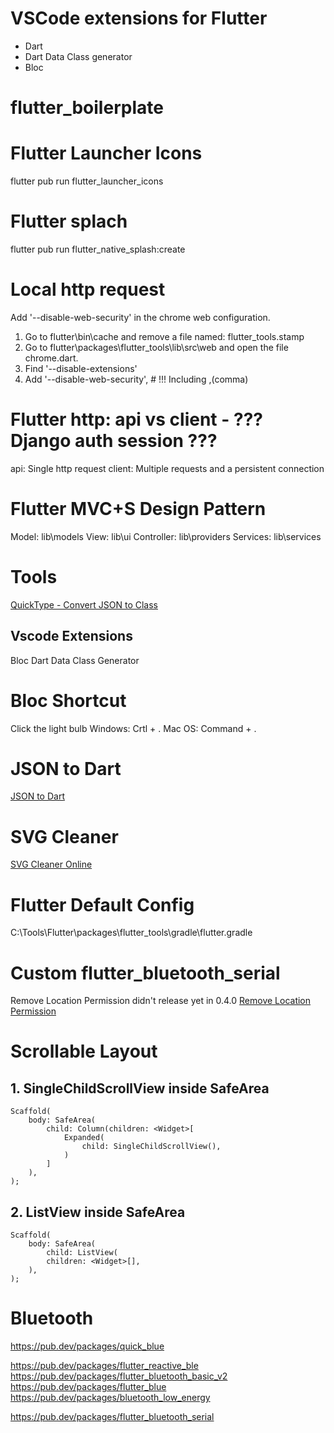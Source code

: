 # VSCode extensions for Flutter
* Dart
* Dart Data Class generator
* Bloc  

# flutter_boilerplate

# Flutter Launcher Icons
flutter pub run flutter_launcher_icons

# Flutter splach
flutter pub run flutter_native_splash:create

# Local http request
Add '--disable-web-security' in the chrome web configuration.
1. Go to flutter\bin\cache and remove a file named: flutter_tools.stamp
2. Go to flutter\packages\flutter_tools\lib\src\web and open the file chrome.dart.
3. Find '--disable-extensions'
4. Add '--disable-web-security',            # !!! Including ,(comma)

# Flutter http: api vs client - ??? Django auth session ???
api: Single http request
client: Multiple requests and a persistent connection


# Flutter MVC+S Design Pattern
Model:      lib\models
View:       lib\ui
Controller: lib\providers
Services:   lib\services


# Tools
[QuickType - Convert JSON to Class](https://quicktype.io/)
## Vscode Extensions
Bloc
Dart Data Class Generator

# Bloc Shortcut
Click the light bulb
Windows: Crtl + .
Mac OS:  Command + .

# JSON to Dart
[JSON to Dart](https://javiercbk.github.io/json_to_dart/)


# SVG Cleaner
[SVG Cleaner Online](https://iconly.io/tools/svg-cleaner)

# Flutter Default Config
C:\Tools\Flutter\packages\flutter_tools\gradle\flutter.gradle

# Custom flutter_bluetooth_serial
Remove Location Permission didn't release yet in 0.4.0
[Remove Location Permission](https://github.com/edufolly/flutter_bluetooth_serial/pull/152/commits/d6c98d0edafb03cbfb405d619905089bafe88e6c)


# Scrollable Layout
## 1. SingleChildScrollView inside SafeArea
```
Scaffold(
    body: SafeArea(
        child: Column(children: <Widget>[
            Expanded(
                child: SingleChildScrollView(),
            )
        ]
    ),
);
```
## 2. ListView inside SafeArea
```
Scaffold(
    body: SafeArea(
        child: ListView(
        children: <Widget>[],
    ),
);
```


# Bluetooth
https://pub.dev/packages/quick_blue 

https://pub.dev/packages/flutter_reactive_ble
https://pub.dev/packages/flutter_bluetooth_basic_v2
https://pub.dev/packages/flutter_blue
https://pub.dev/packages/bluetooth_low_energy

https://pub.dev/packages/flutter_bluetooth_serial


